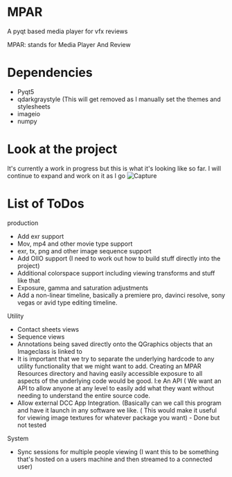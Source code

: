 # MPAR
A pyqt based media player for vfx reviews


MPAR: stands for Media Player And Review

# Dependencies
- Pyqt5
- qdarkgraystyle (This will get removed as I manually set the themes and stylesheets
- imageio
- numpy

# Look at the project
It's currently a work in progress but this is what it's looking like so far. I will continue to expand and work on it as I go
![Capture](https://github.com/julianrwood/MPAR/assets/69379151/a1273b17-2ddd-4d29-88bc-e1db5212a10e)



# List of ToDos
production
+ Add exr support
+ Mov, mp4 and other movie type support
+ exr, tx, png and other image sequence support
+ Add OIIO support (I need to work out how to build stuff directly into the project)
+ Additional colorspace support including viewing transforms and stuff like that
+ Exposure, gamma and saturation adjustments
+ Add a non-linear timeline, basically a premiere pro, davinci resolve, sony vegas or avid type editing timeline.
  
Utility
+ Contact sheets views
+ Sequence views
+ Annotations being saved directly onto the QGraphics objects that an Imageclass is linked to
+ It is important that we try to separate the underlying hardcode to any utility functionality that we might want to add. Creating
      an MPAR Resources directory and having easily accessible exposure to all aspects of the underlying code would be good. I:e An API ( We want an API to allow anyone at any level            to easily add what they want without needing to understand the entire source code.
+ Allow external DCC App Integration. (Basically can we call this program and have it launch in any software we like. ( This would make it useful for viewing image textures
      for whatever package you want) - Done but not tested

System
+ Sync sessions for multiple people viewing (I want this to be something that's hosted on a users machine and then streamed to a connected user)
